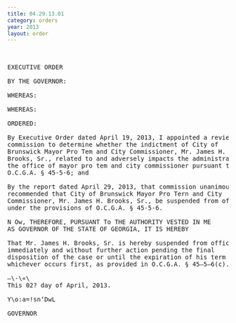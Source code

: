 ```yaml
---
title: 04.29.13.01
category: orders
year: 2013
layout: order
---
```


<pre> 

EXECUTIVE ORDER

BY THE GOVERNOR:

WHEREAS:

WHEREAS:

ORDERED:

By Executive Order dated April 19, 2013, I appointed a review
commission to determine whether the indictment of City of
Brunswick Mayor Pro Tem and City Commissioner, Mr. James H.
Brooks, Sr., related to and adversely impacts the administration of
the office of mayor pro tem and city commissioner pursuant to
O.C.G.A. § 45-5-6; and

By the report dated April 29, 2013, that commission unanimously
recommended that City of Brunswick Mayor Pro Tern and City
Commissioner, Mr. James H. Brooks, Sr., be suspended from office
under the provisions of O.C.G.A. § 45-5-6.

N Ow, THEREFORE, PURSUANT To THE AUTHORITY VESTED IN ME
AS GOVERNOR OF THE STATE OF GEORGIA, IT IS HEREBY

That Mr. James H. Brooks, Sr. is hereby suspended from office
immediately and without further action pending the final
disposition of the case or until the expiration of his term of office,
whichever occurs first, as provided in O.C.G.A. § 45—5—6(c).

—\-\«\
This 02? day of April, 2013.

Y\o:a=!sn‘DwL

GOVERNOR

</pre>
